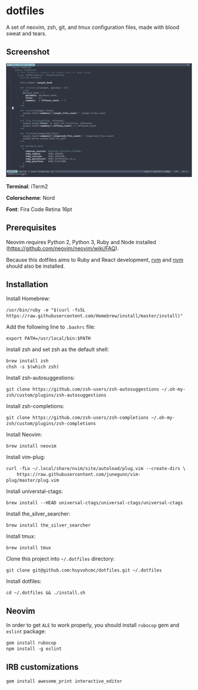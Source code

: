 # dotfiles

A set of neovim, zsh, git, and tmux configuration files, made with blood sweat and tears.

## Screenshot

![screenshot](screenshot.png)

**Terminal**: iTerm2

**Colorscheme**: Nord

**Font**: Fira Code Retina 16pt

## Prerequisites

Neovim requires Python 2, Python 3, Ruby and Node installed (https://github.com/neovim/neovim/wiki/FAQ).

Because this dotfiles aims to Ruby and React development, [rvm](https://rvm.io/) and [nvm](https://github.com/creationix/nvm) should also be installed.

## Installation

Install Homebrew:

```
/usr/bin/ruby -e "$(curl -fsSL https://raw.githubusercontent.com/Homebrew/install/master/install)"
```

Add the following line to `.bashrc` file:

```
export PATH=/usr/local/bin:$PATH
```

Install zsh and set zsh as the default shell:

```
brew install zsh
chsh -s $(which zsh)
```

Install zsh-autosuggestions:

```
git clone https://github.com/zsh-users/zsh-autosuggestions ~/.oh-my-zsh/custom/plugins/zsh-autosuggestions
```

Install zsh-completions:

```
git clone https://github.com/zsh-users/zsh-completions ~/.oh-my-zsh/custom/plugins/zsh-completions
```

Install Neovim:

```
brew install neovim
```

Install vim-plug:

```
curl -fLo ~/.local/share/nvim/site/autoload/plug.vim --create-dirs \
    https://raw.githubusercontent.com/junegunn/vim-plug/master/plug.vim
```

Install universtal-ctags:

```
brew install --HEAD universal-ctags/universal-ctags/universal-ctags
```

Install the_silver_searcher:

```
brew install the_silver_searcher
```

Install tmux:

```
brew install tmux
```

Clone this project into `~/.dotfiles` directory:

```
git clone git@github.com:huyvohcmc/dotfiles.git ~/.dotfiles
```

Install dotfiles:

```
cd ~/.dotfiles && ./install.sh
```

## Neovim

In order to get `ALE` to work properly, you should install `rubocop` gem and `eslint` package:

```
gem install rubocop
npm install -g eslint
```

## IRB customizations

```
gem install awesome_print interactive_editor
```
